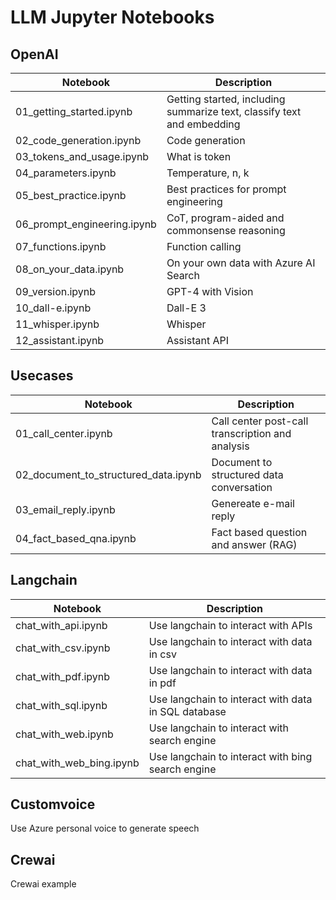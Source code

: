 # LLM Jupyter Notebooks

## OpenAI

| Notebook                    | Description |
|-----------------------------|-------------|
| 01_getting_started.ipynb    | Getting started, including summarize text, classify text and embedding |
| 02_code_generation.ipynb    | Code generation   |
| 03_tokens_and_usage.ipynb   | What is token     |
| 04_parameters.ipynb         | Temperature, n, k |
| 05_best_practice.ipynb      | Best practices for prompt engineering |
| 06_prompt_engineering.ipynb | CoT, program-aided and commonsense reasoning |
| 07_functions.ipynb          | Function calling  |
| 08_on_your_data.ipynb       | On your own data with Azure AI Search |
| 09_version.ipynb            | GPT-4 with Vision |
| 10_dall-e.ipynb             | Dall-E 3          |
| 11_whisper.ipynb            | Whisper           |
| 12_assistant.ipynb          | Assistant API     |


## Usecases
| Notebook                             | Description |
|--------------------------------------|-------------|
| 01_call_center.ipynb                 | Call center post-call transcription and analysis |
| 02_document_to_structured_data.ipynb | Document to structured data conversation|
| 03_email_reply.ipynb                 | Genereate e-mail reply |
| 04_fact_based_qna.ipynb              | Fact based question and answer (RAG) |

## Langchain

| Notebook | Description |
|---------------|-------------|
| chat_with_api.ipynb    | Use langchain to interact with APIs |
| chat_with_csv.ipynb    | Use langchain to interact with data in csv |
| chat_with_pdf.ipynb    | Use langchain to interact with data in pdf |
| chat_with_sql.ipynb    | Use langchain to interact with data in SQL database |
| chat_with_web.ipynb    | Use langchain to interact with search engine |
| chat_with_web_bing.ipynb    | Use langchain to interact with bing search engine |

## Customvoice
Use Azure personal voice to generate speech

## Crewai
Crewai example